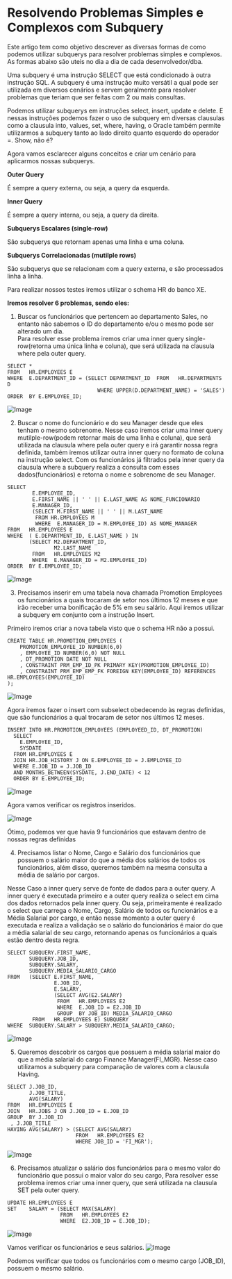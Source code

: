 # Resolvendo Problemas Simples e Complexos com Subquery
Este artigo tem como objetivo descrever as diversas formas de como podemos utilizar subquerys para resolver problemas simples e complexos. As formas abaixo são uteis no dia a dia de cada desenvolvedor/dba.



Uma subquery é uma instrução SELECT que está condicionado à outra instrução SQL.
A subquery é uma instrução muito versátil a qual pode ser utilizada em diversos cenários e servem geralmente para resolver problemas que teriam que ser feitas com 2 ou mais consultas.

Podemos utilizar subquerys em instruções select, insert, update e delete. E nessas instruções podemos fazer o uso de subquery em diversas clausulas como a clausula into, values, set, where, having, o Oracle também permite utilizarmos a subquery tanto  ao lado direito quanto esquerdo do operador =. Show, não é?

Agora vamos esclarecer alguns conceitos e criar um cenário para aplicarmos nossas subquerys.

**Outer Query**

É sempre a query externa, ou seja, a query da esquerda.

**Inner Query**

É sempre a query interna, ou seja, a query da direita.

**Subquerys Escalares (single-row)**

São subquerys que retornam apenas uma linha e uma coluna.

**Subquerys Correlacionadas (mutilple rows)**

São subquerys que se relacionam com a query externa, e são processados linha a linha.


Para realizar nossos testes iremos utilizar o schema HR do banco XE.

**Iremos resolver 6 problemas, sendo eles:**


1)	 Buscar os funcionários que pertencem ao departamento Sales, no entanto não sabemos o ID do departamento e/ou o mesmo pode ser alterado um dia. 	
Para resolver esse problema iremos criar uma inner query single-row(retorna uma única linha e coluna), que será utilizada na clausula where pela outer query.
```
SELECT * 
FROM   HR.EMPLOYEES E 
WHERE  E.DEPARTMENT_ID = (SELECT DEPARTMENT_ID  FROM   HR.DEPARTMENTS D 
                             WHERE UPPER(D.DEPARTMENT_NAME) = 'SALES') 
ORDER  BY E.EMPLOYEE_ID;
```

![Image](https://bn1301files.storage.live.com/y4mZhu5Nfg1XieOpN3OIKhiBEgntiOO9fFxIwWUrpRCNwlGHfviN68tSbRlllpTZlQo0O88DI3keqWKPkYey_C5nTmX9yhc8C83URY-4X9CHGMXSXGA4W-WKaCvruPVg1qChFoVig2hF1je4Ecaz2OrJuZLaH940DIE76Tpsyx70wKAKNW8niUE8TD5jZh87sVc?width=1279&height=667&cropmode=none)


2)	 Buscar o nome do funcionário e do seu Manager desde que eles tenham o mesmo sobrenome.
Nesse caso iremos criar uma inner query mutilple-row(podem retornar mais de uma linha e coluna), que será utilizada na clausula where pela outer query e irá garantir nossa regra definida, também iremos utilizar outra inner query no formato de coluna na instrução select.
Com os funcionários já filtrados pela inner query da clausula where a subquery realiza a consulta com esses dados(funcionários) e retorna o nome e sobrenome de seu Manager.

```
SELECT 
        E.EMPLOYEE_ID,
        E.FIRST_NAME || ' ' || E.LAST_NAME AS NOME_FUNCIONARIO
        E.MANAGER_ID,
        (SELECT M.FIRST_NAME || ' ' || M.LAST_NAME 
         FROM HR.EMPLOYEES M 
         WHERE  E.MANAGER_ID = M.EMPLOYEE_ID) AS NOME_MANAGER
FROM   HR.EMPLOYEES E 
WHERE  ( E.DEPARTMENT_ID, E.LAST_NAME ) IN 
       (SELECT M2.DEPARTMENT_ID, 
               M2.LAST_NAME 
        FROM   HR.EMPLOYEES M2 
        WHERE  E.MANAGER_ID = M2.EMPLOYEE_ID) 
ORDER  BY E.EMPLOYEE_ID;
```

![Image](https://bn1301files.storage.live.com/y4m2ZMcAwF8fiXcfNYXMzubVWqMe7BJIWXPePq0ZCzRsZWysY53-kEt80jkO99TQm1KpX8ULssJ2k7cyGS1bB6WDj8k9Q93FTgnw1VDmB2Mt1S7toyyup4GaPtbdfa5CXTYVpiwjw8s2sr3Z-D65fCLl45K56Qj-pbpCfsOghR0Ix-YXC8dwkzeewDTIqULFjxU?width=1283&height=639&cropmode=none)


 3)	Precisamos inserir em uma tabela nova chamada Promotion Employees os funcionários a quais trocaram de setor nos últimos 12 meses e que irão receber uma bonificação de 5% em seu salário. Aqui iremos utilizar a subquery em conjunto com a instrução Insert.

Primeiro iremos criar a nova tabela visto que o schema HR não a possui.
```
CREATE TABLE HR.PROMOTION_EMPLOYEES (
	PROMOTION_EMPLOYEE_ID NUMBER(6,0)
	, EMPLOYEE_ID NUMBER(6,0) NOT NULL
	, DT_PROMOTION DATE NOT NULL
	, CONSTRAINT PRM_EMP_ID_PK PRIMARY KEY(PROMOTION_EMPLOYEE_ID)
	, CONSTRAINT PRM_EMP_EMP_FK FOREIGN KEY(EMPLOYEE_ID) REFERENCES HR.EMPLOYEES(EMPLOYEE_ID)
);
```

![Image](https://bn1301files.storage.live.com/y4mnUex9C9CaxlNY6e7a0n133X8d4-7dwvBXes_9QhoZg2RjOmvwGwfNlpIScBOq12OyPoiNoR2SmYidRluibqxUJBYe70TOIHyNHmWJ21_c0scvy_pK45OdMihwFX98U0HKph712aF7gpSrKeC4bt-rAQiG4GmJDZKPVjkLiB0IpTTQ9UJU21HzzPqtaRDjyvi?width=1275&height=661&cropmode=none)


Agora iremos fazer o insert com subselect obedecendo às regras definidas, que são funcionários a qual trocaram de setor nos últimos 12 meses.
```
INSERT INTO HR.PROMOTION_EMPLOYEES (EMPLOYEED_ID, DT_PROMOTION)
  SELECT
    E.EMPLOYEE_ID,
    SYSDATE
  FROM HR.EMPLOYEES E
  JOIN HR.JOB_HISTORY J ON E.EMPLOYEE_ID = J.EMPLOYEE_ID
  WHERE E.JOB_ID = J.JOB_ID
  AND MONTHS_BETWEEN(SYSDATE, J.END_DATE) < 12
  ORDER BY E.EMPLOYEE_ID;
```
![Image](https://bn1301files.storage.live.com/y4mRvXGW9P5OtebB7JqBbK_Qr9uonha695kEyNjGadUzmCYmQKMgACnE4aGZ4XVaxrmzlzCTrJgffON-4QChqLldlWRsQHHO1VA1gRWmP0JdYNUjp9l7VIwG50EgL_ufd3aOrDnOZ8HgZ2nxfCIy3ApcmkNshAUCgVMvSuPRO6FeTFfrdWhXJX3Q_Si6NDps9w-?width=1277&height=661&cropmode=none)

Agora vamos verificar os registros inseridos.

![Image](https://bn1301files.storage.live.com/y4mxrGwlW1Fyg26dQTSdYtLFyYaNlP3l4WVRu_OYanSiG1A-DCXpjKMpS9JH1i0VEap18aiW6QIvIokCezafaTdMNncNezs6OU6-h8Ik72KqHfoUvxN-19I901WmdUBVl8h5dNfejzMJKyzzRrLUfJoMlbXzdETyazkHLw5M4GqRNGNEb4rsm3exuTSjn23hUos?width=1279&height=661&cropmode=none)


Ótimo, podemos ver que havia 9 funcionários que estavam dentro de nossas regras definidas


 4)	Precisamos listar o Nome, Cargo e Salário dos funcionários que possuem o salário maior do que a média dos salários de todos os funcionários, além disso, queremos também na mesma consulta a média de salário por cargos.	

Nesse Caso a inner query serve de fonte de dados para a outer query. A inner query é executada primeiro e a outer query realiza o select em cima dos dados retornados pela inner query. Ou seja, primeiramente é realizado o select que carrega o Nome, Cargo, Salário de todos os funcionários e a Média Salarial por cargo, e então nesse momento a outer query é executada e realiza a validação se o salário do funcionários é maior do que a média salarial de seu cargo, retornando apenas os funcionários a quais estão dentro desta regra.
 
```
SELECT SUBQUERY.FIRST_NAME, 
       SUBQUERY.JOB_ID, 
       SUBQUERY.SALARY, 
       SUBQUERY.MEDIA_SALARIO_CARGO
FROM   (SELECT E.FIRST_NAME,
               E.JOB_ID,
               E.SALARY,
               (SELECT AVG(E2.SALARY) 
                FROM   HR.EMPLOYEES E2 
                WHERE  E.JOB_ID = E2.JOB_ID 
                GROUP  BY JOB_ID) MEDIA_SALARIO_CARGO 
        FROM   HR.EMPLOYEES E) SUBQUERY 
WHERE  SUBQUERY.SALARY > SUBQUERY.MEDIA_SALARIO_CARGO; 
```

![Image](https://bn1301files.storage.live.com/y4mIV1hjHQEWF2gqaoMjfN7xVWSWxd7n9bGXF22DeJ1bv3fyuoxvCMSzzqrSzFuCwiS0kipFJJs9nd4ThF3eBxAcDIXoeGQVxYAREwQ_iNfiCSTMk13GYGmwUc98Aq6f0C25nVcITrDBY7IgAT0Y3BkZoUe4fnIIqdqyrvc8HYxSgQKjuGzk1IdtZujsdbcrkyS?width=1279&height=659&cropmode=none)


5)	Queremos descobrir os cargos que possuem a média salarial maior do que a média salarial do cargo Finance Manager(FI_MGR). Nesse caso utilizamos a subquery para comparação de valores com a clausula Having.
```
SELECT J.JOB_ID, 
       J.JOB_TITLE,
       AVG(SALARY) 
FROM   HR.EMPLOYEES E 
JOIN   HR.JOBS J ON J.JOB_ID = E.JOB_ID
GROUP  BY J.JOB_ID 
 , J.JOB_TITLE
HAVING AVG(SALARY) > (SELECT AVG(SALARY) 
                      FROM   HR.EMPLOYEES E2
                      WHERE JOB_ID = 'FI_MGR');
```

![Image](https://bn1301files.storage.live.com/y4mCJTg0_tXGsuL2AxbglCnrhsgPpjMBLJpljeiR8AkTMpyXvgX_yWyZN5etWecP38aKP9KgHUUNJLzO6nKPwAnIJcY9deaciJcK7fMk9lUvJwC5JBBtqII0DojpCHYHjMGJvDdOcmf-dbMK7YnrNGZlBueZs_8_Wadw62VA_w3f6rQNCX3Q4ebC4fCwPQW069O?width=1277&height=637&cropmode=none)


 6)	Precisamos atualizar o salário dos funcionários para o mesmo valor do funcionário que possui o maior valor do seu cargo, Para resolver esse problema iremos criar uma inner query, que será utilizada na clausula SET pela outer query.
```
UPDATE HR.EMPLOYEES E 
SET    SALARY = (SELECT MAX(SALARY) 
                 FROM   HR.EMPLOYEES E2 
                 WHERE  E2.JOB_ID = E.JOB_ID);
```                 

![Image](https://bn1301files.storage.live.com/y4mZn8DIG0S935sg1iv4gYtjPZhSnH1Wr-C3BoJAq4Dx9EB2_HdHRRd-y2sODDLJnuJfcC2ot_48ilSG9AGMjY0RHeVCpy6LwCXzt5oUbxBB7QIA-1cfvs_f1ODqRUFcV06fxn8yJ_451nMip0evli6fQ9-luSPlLpjscFuHkS-BSfAHmXg0OWrrq8TXfl62rUU?width=1279&height=639&cropmode=none)


Vamos verificar os funcionários e seus salários.
![Image](https://bn1301files.storage.live.com/y4mQpLBnay5zZOeLLemNAsA-3gAYe0r0AuTaRfgISX01sJ4lPYYerE9ULE4IvIjCigTv-XJieDgfbQ71MCT6OhqU1kWiiWDYERc3E-SF_Shw6dbt3esMD-4iDKf8ax3WtocZWT8b8SjWCgRZJwJFKdElbNrn3uQKXyZm2Dpwb8-aJA_wM_Xgaf71jAHjiJ6SlPO?width=1275&height=633&cropmode=none)


Podemos verificar que todos os funcionários com o mesmo cargo (JOB_ID), possuem o mesmo salário.
